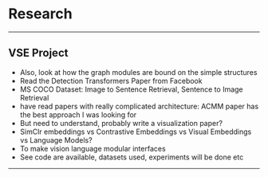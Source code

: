 # Research

---

## VSE Project 

- Also, look at how the graph modules are bound on the simple structures 
- Read the Detection Transformers Paper from Facebook
-  MS COCO Dataset: Image to Sentence Retrieval, Sentence to Image Retrieval 
- have read papers with really complicated architecture: ACMM paper has the best approach I was looking for 
- But need to understand, probably write a visualization paper?
- SimClr embeddings vs Contrastive Embeddings vs Visual Embeddings vs  Language Models?
- To make vision language modular interfaces
- See code are available,  datasets used,  experiments will be done etc

---

